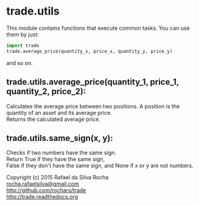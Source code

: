 # trade.utils

This module contains functions that execute common tasks.
You can use them by just:

```python
import trade
trade.average_price(quantity_x, price_x, quantity_y, price_y)
```

and so on.


## trade.utils.average_price(quantity_1, price_1, quantity_2, price_2):
Calculates the average price between two positions.
A position is the quantity of an asset and its average price.  
Returns the calculated average price.


## trade.utils.same_sign(x, y):
Checks if two numbers have the same sign.  
Return True if they have the same sign,  
False if they don't have the same sign,
and None if x or y are not numbers.


Copyright (c) 2015 Rafael da Silva Rocha  
rocha.rafaelsilva@gmail.com  
http://github.com/rochars/trade  
http://trade.readthedocs.org  
